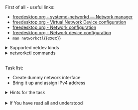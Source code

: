 First of all - useful links:

- [freedesktop.org - systemd-networkd — Network manager](https://www.freedesktop.org/software/systemd/man/systemd-networkd.html#)
- [freedesktop.org - Virtual Network Device configuration](https://www.freedesktop.org/software/systemd/man/systemd.netdev.html#)
- [freedesktop.org - Network configuration](https://www.freedesktop.org/software/systemd/man/systemd.network.html#)
- [freedesktop.org - Network device configuration](https://www.freedesktop.org/software/systemd/man/systemd.link.html#)
- `man networkctl`{{exec}}

<details><summary>Supported netdev kinds</summary>
<pre>
  <strong>bond</strong>   - aggregation of all its slave devices. See Linux Ethernet Bonding Driver HOWTO for details.
  <strong>bridge</strong> - software switch, and each of its slave devices and the bridge itself are ports of the switch.
  <strong>dummy</strong>  - drops all packets sent to it.
  <strong>gre</strong>    - level 3 GRE tunnel over IPv4. See RFC 2784 for details. Name "gre0" should not be used, as the kernel creates a device with this name when the corresponding kernel module is loaded.
  <strong>gretap</strong> - level 2 GRE tunnel over IPv4. Name "gretap0" should not be used, as the kernel creates a device with this name when the corresponding kernel module is loaded.
  <strong>erspan</strong> - ERSPAN mirrors traffic on one or more source ports and delivers the mirrored traffic to one or more destination ports on another switch.
  <strong>ip6gre</strong> - level 3 GRE tunnel over IPv6.
  <strong>ip6tnl</strong> - IPv4 or IPv6 tunnel over IPv6
  <strong>ip6gretap</strong> - level 2 GRE tunnel over IPv6.
  <strong>ipip</strong>   - IPv4 over IPv4 tunnel.
  <strong>ipvlan</strong> - IPVLAN device is a stacked device which receives packets from its underlying device based on IP address filtering.
  <strong>ipvtap</strong> - IPVTAP device is a stacked device which receives packets from its underlying device based on IP address filtering and can be accessed using the tap user space interface.
  <strong>macvlan</strong> - stacked device which receives packets from its underlying device based on MAC address filtering.
  <strong>macvtap</strong> - stacked device which receives packets from its underlying device based on MAC address filtering.
  <strong>sit</strong>    - IPv6 over IPv4 tunnel.
  <strong>tap</strong>    - persistent Level 2 tunnel between a network device and a device node.
  <strong>tun</strong>    - persistent Level 3 tunnel between a network device and a device node.
  <strong>veth</strong>   - Ethernet tunnel between a pair of network devices.
  <strong>vlan</strong>   - stacked device which receives packets from its underlying device based on VLAN tagging. See IEEE 802.1Q for details.
  <strong>vti</strong>    - IPv4 over IPSec tunnel.
  <strong>vti6</strong>   - IPv6 over IPSec tunnel.
  <strong>vxlan</strong>  - virtual extensible LAN (vxlan), for connecting Cloud computing deployments.
  <strong>geneve</strong> - GEneric NEtwork Virtualization Encapsulation (GENEVE) netdev driver.
  <strong>l2tp</strong>   - Layer 2 Tunneling Protocol (L2TP) is a tunneling protocol used to support virtual private networks (VPNs) or as part of the delivery of services by ISPs. It does not provide any encryption or confidentiality by itself
  <strong>macsec</strong> - 802.1AE IEEE industry-standard security technology that provides secure communication for all traffic on Ethernet links.
  <strong>vrf</strong>    - Virtual Routing and Forwarding (VRF) interface to create separate routing and forwarding domains.
  <strong>vcan</strong>   - virtual CAN driver (vcan). Similar to the network loopback devices, vcan offers a virtual local CAN interface.
  <strong>vxcan</strong>  - virtual CAN tunnel driver (vxcan). Similar to the virtual ethernet driver veth, vxcan implements a local CAN traffic tunnel between two virtual CAN network devices. When creating a vxcan, two vxcan devices are created as pair. When one end receives the packet it appears on its pair and vice versa. The vxcan can be used for cross namespace communication.
  <strong>wireguard</strong> - Secure Network Tunnel.
  <strong>nlmon</strong>  - Netlink monitor device. Use an nlmon device when you want to monitor system Netlink messages.
  <strong>fou</strong>    - Foo-over-UDP tunneling.
  <strong>xfrm</strong>   - virtual tunnel interface like vti/vti6 but with several advantages.
  <strong>ifb</strong>    - Intermediate Functional Block (ifb) pseudo network interface acts as a QoS concentrator for multiple different sources of traffic.
  <strong>bareudp</strong> - UDP tunnels provide a generic L3 encapsulation support for tunnelling different L3 protocols like MPLS, IP etc. inside of an UDP tunnel.
  <strong>batadv</strong> - B.A.T.M.A.N. Advanced is a routing protocol for multi-hop mobile ad-hoc networks which operates on layer 2.
  <strong>ipoib</strong>  - IP over Infiniband subinterface.
  <strong>wlan</strong>   - virtual wireless network (WLAN) interface.
</pre>
</details>
<details><summary>networkctl commands</summary>
<pre>
  <strong>list [PATTERN…]</strong>    - Show a list of existing links and their status.
  <strong>status [PATTERN…]</strong>  - Show information about the specified links: type, state, kernel module driver, hardware and IP address, configured DNS servers, etc.
  <strong>lldp [PATTERN…]</strong>    - Show discovered LLDP (Link Layer Discovery Protocol) neighbors.
  <strong>label</strong>              - Show numerical address labels that can be used for address selection.
  <strong>delete DEVICE…</strong>     - Deletes virtual netdevs. Takes interface name or index number.
  <strong>up DEVICE…</strong>         - Bring devices up.
  <strong>down DEVICE…</strong>       - Bring devices down.
  <strong>renew DEVICE…</strong>      - Renew dynamic configurations e.g. addresses received from DHCP server.
  <strong>forcerenew DEVICE…</strong> - Send a FORCERENEW message to all connected clients, triggering DHCP reconfiguration.
  <strong>reconfigure DEVICE…</strong> - Reconfigure network interfaces.
  <strong>reload</strong>             - Reload .netdev and .network files.
</pre>
</details><br>

Task list:
- Create dummy network interface
- Bring it up and assign IPv4 address

<details><summary>Hints for the task</summary>
<pre>
<strong>Task 1:</strong>
  $ sudo vi /etc/systemd/network/dummy.netdev
      [NetDev]
      Name=dummy0
      Description=Some dummy NetDev
      Kind=dummy
  $ sudo networkctl reload
  $ sudo networkctl list
<br>
<strong>Task 2:</strong>
  $ sudo ip addr add 192.168.1.150/24 dev dummy0
  $ sudo ip link set dummy0 up
  $ networkctl list
</pre>
</details>
<br>
<details><summary>If You have read all and understood</summary>
<pre>
`touch IReadAllAndUndnderstood`{{exec}}
</pre>
